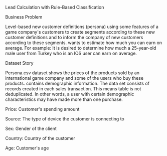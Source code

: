 Lead Calculation with Rule-Based Classification

Business Problem

Level-based new customer definitions (persona) using some features of a game company's customers to create segments according to these new customer definitions and to inform the company of new customers according to these segments.
wants to estimate how much you can earn on average.
For example: It is desired to determine how much a 25-year-old male user from Turkey who is an IOS user can earn on average.

Dataset Story

Persona.csv dataset shows the prices of the products sold by an international game company and some of the users who buy these products.
contains demographic information. The data set consists of records created in each sales transaction. This means table is not deduplicated. 
In other words, a user with certain demographic characteristics may have made more than one purchase.

Price: Customer's spending amount

Source: The type of device the customer is connecting to

Sex: Gender of the client

Country: Country of the customer

Age: Customer's age
